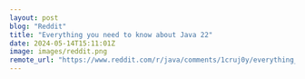 ```yaml
---
layout: post
blog: "Reddit"
title: "Everything you need to know about Java 22"
date: 2024-05-14T15:11:01Z
image: images/reddit.png
remote_url: "https://www.reddit.com/r/java/comments/1cruj0y/everything_you_need_to_know_about_java_22/"
---
```

